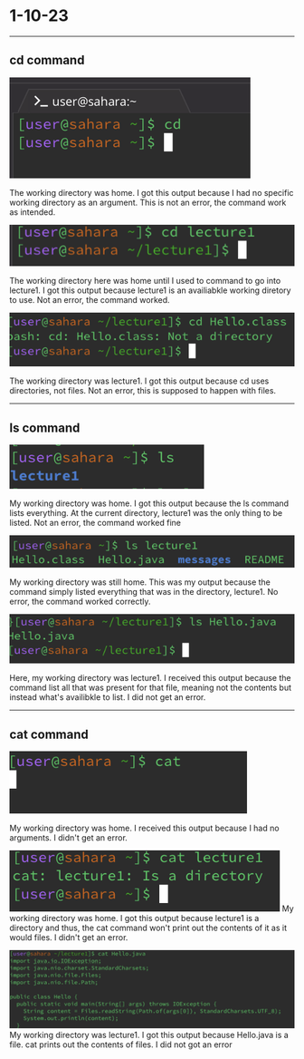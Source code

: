 # 1-10-23 #
___
## cd command
![Image](cdnoargs.png)

The working directory was home.
I got this output because I had no specific working directory as an argument.
This is not an error, the command work as intended.

![Image](cdrepo.png)

The working directory here was home until I used to command to go into lecture1.
I got this output because lecture1 is an availiabkle working diretory to use.
Not an error, the command worked.

![Image](cdrepofile.png)

The working directory was lecture1.
I got this output because cd uses directories, not files.
Not an error, this is supposed to happen with files.
___
## ls command
![Image](lsnoargs.png)

My working directory was home.
I got this output because the ls command lists everything. At the current directory, lecture1 was the only thing to be listed.
Not an error, the command worked fine

![image](lsrepo.png)

My working directory was still home.
This was my output because the command simply listed everything that was in the directory, lecture1.
No error, the command worked correctly.

![image](lsfile.png)

Here, my working directory was lecture1.
I received this output because the command list all that was present for that file, meaning not the contents but instead what's availibkle to list.
I did not get an error.
___

## cat command

![image](catnoargs.png)

My working directory was home.
I received this output because I had no arguments.
I didn't get an error.

![image](catrepo.png)
My working directory was home.
I got this output because lecture1 is a directory and thus, the cat command won't print out the contents of it as it would files.
I didn't get an error.

![image](catfile.png)
My working directory was lecture1.
I got this output because Hello.java is a file. cat prints out the contents of files.
I did not got an error

